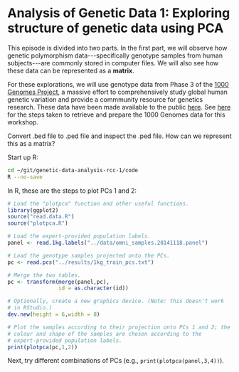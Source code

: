 # Analysis of Genetic Data 1: Exploring structure of genetic data using PCA

This episode is divided into two parts. In the first part, we will
observe how genetic polymorphism data---specifically genotype samples
from human subjects---are commonly stored in computer files. We will
also see how these data can be represented as a **matrix**.

For these explorations, we will use genotype data from Phase 3 of the
[1000 Genomes Project](http://dx.doi.org/10.1038/nature15393), a
massive effort to comprehensively study global human genetic variation
and provide a commmunity resource for genetics research. These data
have been made available to the public
[here](http://www.1000genomes.org/data). See [here](../extras/1kg.md)
for the steps taken to retrieve and prepare the 1000 Genomes data for
this workshop.

Convert .bed file to .ped file and inspect the .ped file. How can we
represent this as a matrix?

Start up R:

```bash
cd ~/git/genetic-data-analysis-rcc-1/code
R --no-save
```

In R, these are the steps to plot PCs 1 and 2:

```R
# Load the "plotpca" function and other useful functions.
library(ggplot2)
source("read.data.R")
source("plotpca.R")

# Load the expert-provided population labels.
panel <- read.1kg.labels("../data/omni_samples.20141118.panel")

# Load the genotype samples projected onto the PCs.
pc <- read.pcs("../results/1kg_train_pcs.txt")

# Merge the two tables.
pc <- transform(merge(panel,pc),
                id = as.character(id))

# Optionally, create a new graphics device. (Note: this doesn't work
# in RStudio.)
dev.new(height = 6,width = 8)

# Plot the samples according to their projection onto PCs 1 and 2; the
# colour and shape of the samples are chosen according to the
# expert-provided population labels.
print(plotpca(pc,1,2))
```

Next, try different combinations of PCs (e.g., `print(plotpca(panel,3,4))`).
